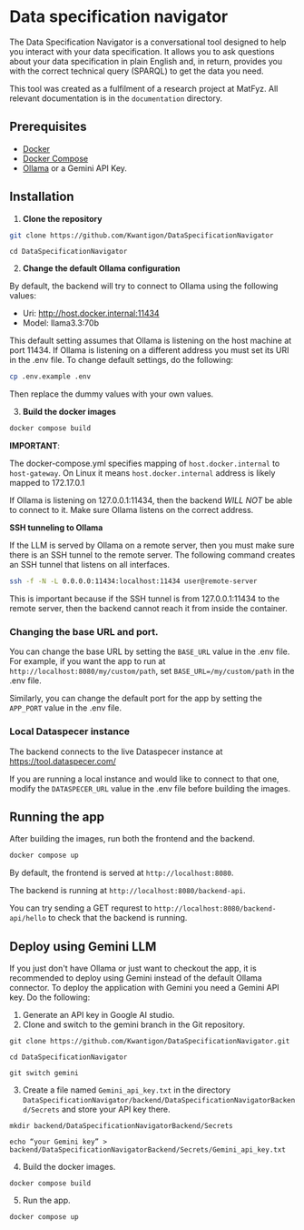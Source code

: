 # Data specification navigator

The Data Specification Navigator is a conversational tool designed to help you interact with your data specification. It allows you to ask questions about your data specification in plain English and, in return, provides you with the correct technical query (SPARQL) to get the data you need.

This tool was created as a fulfilment of a research project at MatFyz. All relevant documentation is in the `documentation` directory.

## Prerequisites

- [Docker](https://www.docker.com/)
- [Docker Compose](https://docs.docker.com/compose/)
- [Ollama](https://ollama.com/) or a Gemini API Key.

## Installation

1. **Clone the repository**

```bash
git clone https://github.com/Kwantigon/DataSpecificationNavigator
```
```
cd DataSpecificationNavigator
```

2. **Change the default Ollama configuration**

By default, the backend will try to connect to Ollama using the following values:
- Uri: http://host.docker.internal:11434
- Model: llama3.3:70b

This default setting assumes that Ollama is listening on the host machine at port 11434. If Ollama is listening on a different address you must set its URI in the .env file. To change default settings, do the following:

```bash
cp .env.example .env
```

Then replace the dummy values with your own values.

3. **Build the docker images**

```bash
docker compose build
```

**IMPORTANT**:

The docker-compose.yml specifies mapping of `host.docker.internal` to `host-gateway`. On Linux it means `host.docker.internal` address is likely mapped to 172.17.0.1

If Ollama is listening on 127.0.0.1:11434, then the backend *WILL NOT* be able to connect to it. Make sure Ollama listens on the correct address.

**SSH tunneling to Ollama**

If the LLM is served by Ollama on a remote server, then you must make sure there is an SSH tunnel to the remote server. The following command creates an SSH tunnel that listens on all interfaces.

```bash
ssh -f -N -L 0.0.0.0:11434:localhost:11434 user@remote-server
```

This is important because if the SSH tunnel is from 127.0.0.1:11434 to the remote server, then the backend cannot reach it from inside the container.

### Changing the base URL and port.

You can change the base URL by setting the `BASE_URL` value in the .env file. For example, if you want the app to run at `http://localhost:8080/my/custom/path`, set `BASE_URL=/my/custom/path` in the .env file.

Similarly, you can change the default port for the app by setting the `APP_PORT` value in the .env file.

### Local Dataspecer instance

The backend connects to the live Dataspecer instance at https://tool.dataspecer.com/

If you are running a local instance and would like to connect to that one, modify the `DATASPECER_URL` value in the .env file before building the images.

## Running the app

After building the images, run both the frontend and the backend.

```bash
docker compose up
```

By default, the frontend is served at `http://localhost:8080`.

The backend is running at `http://localhost:8080/backend-api`.

You can try sending a GET requrest to `http://localhost:8080/backend-api/hello` to check that the backend is running.

## Deploy using Gemini LLM

If you just don't have Ollama or just want to checkout the app, it is recommended to deploy using Gemini instead of the default Ollama connector. To deploy the application with Gemini you need a Gemini API key. Do the following:

1. Generate an API key in Google AI studio.
2. Clone and switch to the gemini branch in the Git repository.
```
git clone https://github.com/Kwantigon/DataSpecificationNavigator.git
```
```
cd DataSpecificationNavigator
```
```
git switch gemini
```
3. Create a file named `Gemini_api_key.txt` in the directory `DataSpecificationNavigator/backend/DataSpecificationNavigatorBackend/Secrets` and store your API key there.
```
mkdir backend/DataSpecificationNavigatorBackend/Secrets
```
```
echo “your Gemini key” > backend/DataSpecificationNavigatorBackend/Secrets/Gemini_api_key.txt
```
4. Build the docker images.
```
docker compose build
```
5. Run the app.
```
docker compose up
```
